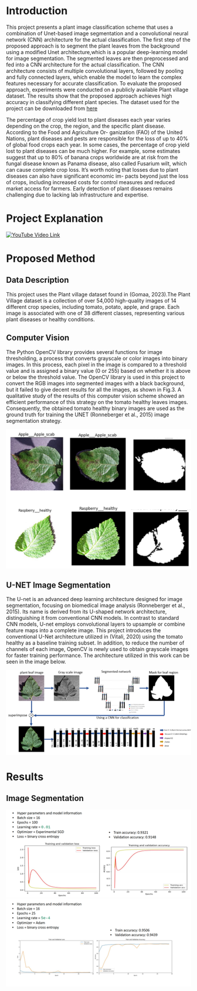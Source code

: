 # Introduction 
This project presents a plant image classification scheme that uses a combination of Unet-based image segmentation and a convolutional neural
network (CNN) architecture for the actual classification. The first step of the proposed approach is to segment the plant leaves from the
background using a modified Unet architecture,which is a popular deep-learning model for image segmentation. The segmented leaves are
then preprocessed and fed into a CNN architecture for the actual classification. The CNN architecture consists of multiple convolutional layers, 
followed by pooling and fully connected layers, which enable the model to learn the complex features necessary for accurate classification. 
To evaluate the proposed approach, experiments were conducted on a publicly available Plant village dataset. The results show that
the proposed approach achieves high accuracy in classifying different plant species. The dataset used for the project can be downloaded 
from [here](https://www.kaggle.com/datasets/vipoooool/new-plant-diseases-dataset/download?datasetVersionNumber=2)

The percentage of crop yield lost to plant diseases each year
varies depending on the crop, the region, and the specific
plant disease. According to the Food and Agriculture Or-
ganization (FAO) of the United Nations, plant diseases and
pests are responsible for the loss of up to 40% of global
food crops each year. In some cases, the percentage of
crop yield lost to plant diseases can be much higher. For
example, some estimates suggest that up to 80% of banana
crops worldwide are at risk from the fungal disease known
as Panama disease, also called Fusarium wilt, which can
cause complete crop loss. It’s worth noting that losses due
to plant diseases can also have significant economic im-
pacts beyond just the loss of crops, including increased
costs for control measures and reduced market access for
farmers. Early detection of plant diseases remains challenging due to lacking lab infrastructure and expertise.

# Project Explanation 
[![YouTube Video Link](https://img.youtube.com/vi/eyfjTdy0c60/maxresdefault.jpg)](https://youtu.be/eyfjTdy0c60)

# Proposed Method
## Data Description
This project uses the Plant village dataset found in (Gomaa, 2023).The Plant Village dataset is a collection of over
54,000 high-quality images of 14 different crop species,
including tomato, potato, apple, and grape. Each image
is associated with one of 38 different classes, representing
various plant diseases or healthy conditions.

## Computer Vision
The Python OpenCV library provides several functions for
image thresholding, a process that converts grayscale or
color images into binary images. In this process, each pixel
in the image is compared to a threshold value and is assigned a binary value (0 or 255) based on whether it is
above or below the threshold value. The OpenCV library
is used in this project to convert the RGB images into segmented images with a black background, but it failed to
give decent results for all the images, as shown in Fig.3.
A qualitative study of the results of this computer vision
scheme showed an efficient performance of this strategy on
the tomato healthy leaves images. Consequently, the obtained tomato healthy binary images are used as the ground
truth for training the UNET (Ronneberger et al., 2015) image segmentation strategy.

![Cv images](https://github.com/SumeetShanbhag/Plant-Leaf-Image-Disease-Detection-and-classification-using-UNET-CNN/blob/main/images/OpenCV.png)

##  U-NET Image Segmentation
The U-net is an advanced deep learning architecture designed for image segmentation, focusing on biomedical image analysis (Ronneberger et al., 2015). Its name is derived
from its U-shaped network architecture, distinguishing it
from conventional CNN models. In contrast to standard
CNN models, U-net employs convolutional layers to upsample or combine feature maps into a complete image.
This project introduces the conventional U-Net architecture utilized in (Vitali, 2020) using the tomato healthy as a
baseline training subset. In addition, to reduce the number
of channels of each image, OpenCV is newly used to obtain grayscale images for faster training performance. The
architecture utilized in this work can be seen in the image below.

![CNN Architecture](https://github.com/SumeetShanbhag/Plant-Leaf-Image-Disease-Detection-and-classification-using-UNET-CNN/blob/main/images/OUR_CNNarch.png)

# Results
## Image Segmentation 
![Image 1](https://github.com/SumeetShanbhag/Plant-Leaf-Image-Disease-Detection-and-classification-using-UNET-CNN/blob/main/images/Conventional%20U-Net%20Image%20Segmentation%20Binary%20Cross.png)
![Image 2](https://github.com/SumeetShanbhag/Plant-Leaf-Image-Disease-Detection-and-classification-using-UNET-CNN/blob/main/images/U-Net%20with%20Mobilenetv2%20Backbone%20Image%20Segmenta-.png)


